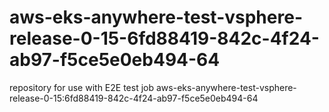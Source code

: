 # aws-eks-anywhere-test-vsphere-release-0-15-6fd88419-842c-4f24-ab97-f5ce5e0eb494-64
repository for use with E2E test job aws-eks-anywhere-test-vsphere-release-0-15:6fd88419-842c-4f24-ab97-f5ce5e0eb494-64
